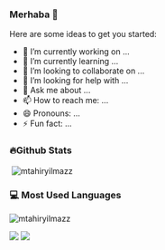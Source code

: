 ### Merhaba 👋
<!---
mtahiryilmazz** is a ✨ _special_ ✨ repository because its `README.md` (this file) appears on your GitHub profile.
--->
Here are some ideas to get you started:

- 🔭 I’m currently working on ...
- 🌱 I’m currently learning ...
- 👯 I’m looking to collaborate on ...
- 🤔 I’m looking for help with ...
- 💬 Ask me about ...
- 📫 How to reach me: ...
- 😄 Pronouns: ...
- ⚡ Fun fact: ...

<h3>🔥Github Stats</h3>
<p>&nbsp;<img align="center" src="https://github-readme-stats.vercel.app/api?username=mtahiryilmazz&show_icons=true&locale=en&" alt="mtahiryilmazz" /></p>

<h3>💻 Most Used Languages</h3>
<p><img src="https://github-readme-stats.vercel.app/api/top-langs?username=mtahiryilmazz&show_icons=true&locale=en&layout=compact&" alt="mtahiryilmazz" /></p>


![](https://hit.yhype.me/github/profile?user_id=3826313)
![](https://komarev.com/ghpvc/?username=mtahiryilmazz&style=flat&color=red&label=Sayfa+Görüntüleme)
